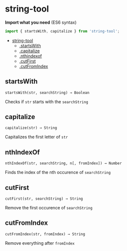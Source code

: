 # string-tool

**Import what you need** (ES6 syntax)
~~~js
import { startsWith, capitalize } from 'string-tool';
~~~

- [string-tool](#string-tool)
	- [.startsWith](#startswith)
	- [.capitalize](#capitalize)
	- [.nthindexof](#nthindexof)
	- [.cutFirst](#cutFirst)
	- [.cutFromIndex](#cutFromIndex)

## startsWith

	startsWith(str, searchString) → Boolean

Checks if `str` starts with the `searchString`

## capitalize

	capitalize(str) → String

Capitalizes the first letter of `str`

## nthIndexOf

	nthIndexOf(str, searchString, n[, fromIndex]) → Number

Finds the index of the nth occurence of `searchString`

## cutFirst

	cutFirst(str, searchString) → String

Remove the first occurence of `searchString`

## cutFromIndex

	cutFromIndex(str, fromIndex) → String

Remove everything after `fromIndex`
